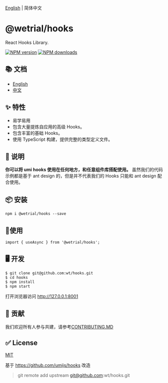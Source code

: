 [English](./README.md) | 简体中文

# @wetrial/hooks

React Hooks Library.

[![NPM version][image-1]][1] [![NPM downloads][image-2]][2]

## 📚 文档

* [English](https://hooks.umijs.org/)
* [中文](https://hooks.umijs.org/zh-cn/)

## ✨ 特性

* 易学易用
* 包含大量提炼自应用的高级 Hooks。
* 包含丰富的基础 Hooks。
* 使用 TypeScript 构建，提供完整的类型定义文件。

## 📣 说明

**你可以将 umi hooks 使用在任何地方，和任意组件库搭配使用。**
虽然我们的代码示例都是基于 ant design 的，但是并不代表我们的 Hooks 只能和 ant design 配合使用。


## 📦 安装

```
npm i @wetrial/hooks --save
```

## 🔨使用

```
import { useAsync } from '@wetrial/hooks';
```

## 🖥 开发

```
$ git clone git@github.com:wt/hooks.git
$ cd hooks
$ npm install
$ npm start
```
打开浏览器访问 http://127.0.0.1:8001

## 🤝 贡献

我们欢迎所有人参与共建，请参考[CONTRIBUTING.MD](https://github.com/wetrial/hooks/blob/master/CONTRIBUTING.MD)

## ✅ License

[MIT](https://github.com/umijs/umi/blob/master/LICENSE)

[1]:	https://www.npmjs.com/package/wetrial/hooks
[2]:	https://npmjs.org/package/wetrial/hooks

[image-1]:	https://img.shields.io/npm/v/wetrial/hooks.svg?style=flat
[image-2]:	https://img.shields.io/npm/dm/wetrial/hooks.svg?style=flat

基于  https://github.com/umijs/hooks 改造
> git remote add upstream git@github.com:wt/hooks.git